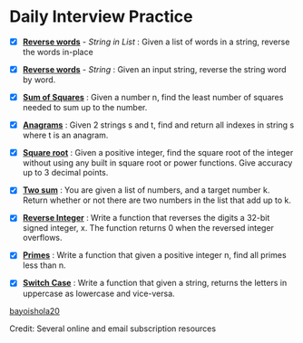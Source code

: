 # Daily Interview Practice

- [x] [**Reverse words**](https://github.com/bayoishola20/Python-All/blob/master/D.I.P/1_DP_Reverse_Words_List.py) - *String in List* : Given a list of words in a string, reverse the words in-place

- [x] [**Reverse words**](https://github.com/bayoishola20/Python-All/blob/master/D.I.P/2_DP_Reverse_Words_String.py) - *String* : Given an input string, reverse the string word by word.

- [x] [**Sum of Squares**](https://github.com/bayoishola20/Python-All/blob/master/D.I.P/3_DP_Sum_Squares.py) : Given a number n, find the least number of squares needed to sum up to the number.

- [x] [**Anagrams**](https://github.com/bayoishola20/Python-All/blob/master/D.I.P/4_DP_Anagrams_String.py) : Given 2 strings s and t, find and return all indexes in string s where t is an anagram.

- [x] [**Square root**](https://github.com/bayoishola20/Python-All/blob/master/D.I.P/5_DP_Square_root.py) : Given a positive integer, find the square root of the integer without using any built in square root or power functions. Give accuracy up to 3 decimal points.

- [x] [**Two sum**](https://github.com/bayoishola20/Python-All/blob/master/D.I.P/6_DP_Two_Sum.py) : You are given a list of numbers, and a target number k. Return whether or not there are two numbers in the list that add up to k.

- [x] [**Reverse Integer**](https://github.com/bayoishola20/Python-All/blob/master/D.I.P/7_DP_Reverse_Integer.py) : Write a function that reverses the digits a 32-bit signed integer, x. The function returns 0 when the reversed integer overflows.

- [x] [**Primes**](https://github.com/bayoishola20/Python-All/blob/master/D.I.P/8_DP_Primes.py) : Write a function that given a positive integer n, find all primes less than n.

- [x] [**Switch Case**](https://github.com/bayoishola20/Python-All/blob/master/D.I.P/9_DP_Switch_Case.py) : Write a function that given a string, returns the letters in uppercase as lowercase and vice-versa.

[bayoishola20](http://bayoishola20.github.io)


Credit: Several online and email subscription resources

